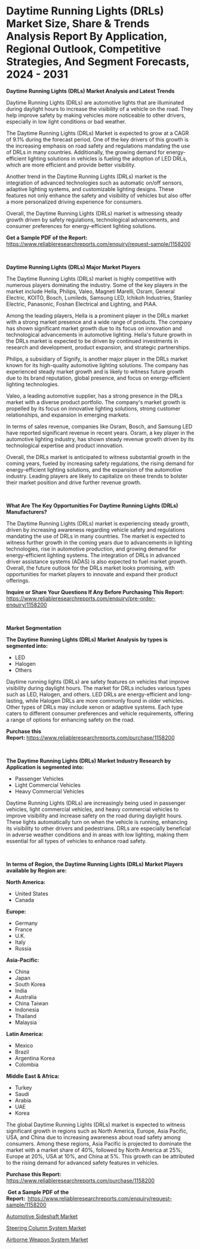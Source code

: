 <p><h1>Daytime Running Lights (DRLs) Market Size, Share & Trends Analysis Report By Application, Regional Outlook, Competitive Strategies, And Segment Forecasts, 2024 - 2031</h1></p><p><strong>Daytime Running Lights (DRLs) Market Analysis and Latest Trends</strong></p>
<p><p>Daytime Running Lights (DRLs) are automotive lights that are illuminated during daylight hours to increase the visibility of a vehicle on the road. They help improve safety by making vehicles more noticeable to other drivers, especially in low light conditions or bad weather.</p><p>The Daytime Running Lights (DRLs) Market is expected to grow at a CAGR of 9.1% during the forecast period. One of the key drivers of this growth is the increasing emphasis on road safety and regulations mandating the use of DRLs in many countries. Additionally, the growing demand for energy-efficient lighting solutions in vehicles is fueling the adoption of LED DRLs, which are more efficient and provide better visibility.</p><p>Another trend in the Daytime Running Lights (DRLs) market is the integration of advanced technologies such as automatic on/off sensors, adaptive lighting systems, and customizable lighting designs. These features not only enhance the safety and visibility of vehicles but also offer a more personalized driving experience for consumers.</p><p>Overall, the Daytime Running Lights (DRLs) market is witnessing steady growth driven by safety regulations, technological advancements, and consumer preferences for energy-efficient lighting solutions.</p></p>
<p><strong>Get a Sample PDF of the Report:&nbsp;</strong> <a href="https://www.reliableresearchreports.com/enquiry/request-sample/1158200">https://www.reliableresearchreports.com/enquiry/request-sample/1158200</a></p>
<p>&nbsp;</p>
<p><strong>Daytime Running Lights (DRLs) Major Market Players</strong></p>
<p><p>The Daytime Running Lights (DRLs) market is highly competitive with numerous players dominating the industry. Some of the key players in the market include Hella, Philips, Valeo, Magneti Marelli, Osram, General Electric, KOITO, Bosch, Lumileds, Samsung LED, Ichikoh Industries, Stanley Electric, Panasonic, Foshan Electrical and Lighting, and PIAA.</p><p>Among the leading players, Hella is a prominent player in the DRLs market with a strong market presence and a wide range of products. The company has shown significant market growth due to its focus on innovation and technological advancements in automotive lighting. Hella's future growth in the DRLs market is expected to be driven by continued investments in research and development, product expansion, and strategic partnerships.</p><p>Philips, a subsidiary of Signify, is another major player in the DRLs market known for its high-quality automotive lighting solutions. The company has experienced steady market growth and is likely to witness future growth due to its brand reputation, global presence, and focus on energy-efficient lighting technologies.</p><p>Valeo, a leading automotive supplier, has a strong presence in the DRLs market with a diverse product portfolio. The company's market growth is propelled by its focus on innovative lighting solutions, strong customer relationships, and expansion in emerging markets.</p><p>In terms of sales revenue, companies like Osram, Bosch, and Samsung LED have reported significant revenue in recent years. Osram, a key player in the automotive lighting industry, has shown steady revenue growth driven by its technological expertise and product innovation.</p><p>Overall, the DRLs market is anticipated to witness substantial growth in the coming years, fueled by increasing safety regulations, the rising demand for energy-efficient lighting solutions, and the expansion of the automotive industry. Leading players are likely to capitalize on these trends to bolster their market position and drive further revenue growth.</p></p>
<p>&nbsp;</p>
<p><strong>What Are The Key Opportunities For Daytime Running Lights (DRLs) Manufacturers?</strong></p>
<p><p>The Daytime Running Lights (DRLs) market is experiencing steady growth, driven by increasing awareness regarding vehicle safety and regulations mandating the use of DRLs in many countries. The market is expected to witness further growth in the coming years due to advancements in lighting technologies, rise in automotive production, and growing demand for energy-efficient lighting systems. The integration of DRLs in advanced driver assistance systems (ADAS) is also expected to fuel market growth. Overall, the future outlook for the DRLs market looks promising, with opportunities for market players to innovate and expand their product offerings.</p></p>
<p><strong>Inquire or Share Your Questions If Any Before Purchasing This Report:</strong> <a href="https://www.reliableresearchreports.com/enquiry/pre-order-enquiry/1158200">https://www.reliableresearchreports.com/enquiry/pre-order-enquiry/1158200</a></p>
<p>&nbsp;</p>
<p><strong>Market Segmentation</strong></p>
<p><strong>The Daytime Running Lights (DRLs) Market Analysis by types is segmented into:</strong></p>
<p><ul><li>LED</li><li>Halogen</li><li>Others</li></ul></p>
<p><p>Daytime running lights (DRLs) are safety features on vehicles that improve visibility during daylight hours. The market for DRLs includes various types such as LED, Halogen, and others. LED DRLs are energy-efficient and long-lasting, while Halogen DRLs are more commonly found in older vehicles. Other types of DRLs may include xenon or adaptive systems. Each type caters to different consumer preferences and vehicle requirements, offering a range of options for enhancing safety on the road.</p></p>
<p><strong>Purchase this Report:&nbsp;</strong><a href="https://www.reliableresearchreports.com/purchase/1158200">https://www.reliableresearchreports.com/purchase/1158200</a></p>
<p>&nbsp;</p>
<p><strong>The Daytime Running Lights (DRLs) Market Industry Research by Application is segmented into:</strong></p>
<p><ul><li>Passenger Vehicles</li><li>Light Commercial Vehicles</li><li>Heavy Commercial Vehicles</li></ul></p>
<p><p>Daytime Running Lights (DRLs) are increasingly being used in passenger vehicles, light commercial vehicles, and heavy commercial vehicles to improve visibility and increase safety on the road during daylight hours. These lights automatically turn on when the vehicle is running, enhancing its visibility to other drivers and pedestrians. DRLs are especially beneficial in adverse weather conditions and in areas with low lighting, making them essential for all types of vehicles to enhance road safety.</p></p>
<p>&nbsp;</p>
<p><strong>In terms of Region, the Daytime Running Lights (DRLs) Market Players available by Region are:</strong></p>
<p>
    <p> <strong> North America: </strong>
        <ul>
            <li>United States</li>
            <li>Canada</li>
        </ul>
        </p> 
    <p> <strong> Europe: </strong>
        <ul>
            <li>Germany</li>
            <li>France</li>
            <li>U.K.</li>
            <li>Italy</li>
            <li>Russia</li>
        </ul>
        </p> 
    <p> <strong> Asia-Pacific: </strong>
        <ul>
            <li>China</li>
            <li>Japan</li>
            <li>South Korea</li>
            <li>India</li>
            <li>Australia</li>
            <li>China Taiwan</li>
            <li>Indonesia</li>
            <li>Thailand</li>
            <li>Malaysia</li>
        </ul>
        </p> 
    <p> <strong> Latin America: </strong>
        <ul>
            <li>Mexico</li>
            <li>Brazil</li>
            <li>Argentina Korea</li>
            <li>Colombia</li>
        </ul>
        </p> 
    <p> <strong> Middle East & Africa: </strong>
        <ul>
            <li>Turkey</li>
            <li>Saudi</li>
            <li>Arabia</li>
            <li>UAE</li>
            <li>Korea</li>
        </ul>
    </p>
    </p>
<p><p>The global Daytime Running Lights (DRLs) market is expected to witness significant growth in regions such as North America, Europe, Asia Pacific, USA, and China due to increasing awareness about road safety among consumers. Among these regions, Asia Pacific is projected to dominate the market with a market share of 40%, followed by North America at 25%, Europe at 20%, USA at 10%, and China at 5%. This growth can be attributed to the rising demand for advanced safety features in vehicles.</p></p>
<p><strong>Purchase this Report: </strong><a href="https://www.reliableresearchreports.com/purchase/1158200">https://www.reliableresearchreports.com/purchase/1158200</a></p>
<p>&nbsp;<strong>Get a Sample PDF of the Report:&nbsp;&nbsp;</strong><a href="https://www.reliableresearchreports.com/enquiry/request-sample/1158200">https://www.reliableresearchreports.com/enquiry/request-sample/1158200</a></p>
<p><strong></strong></p>
<p><p><a href="https://github.com/arionmp/Market-Research-Report-List-2/blob/main/automotive-sideshaft-market.md">Automotive Sideshaft Market</a></p><p><a href="https://github.com/markusgodoy/Market-Research-Report-List-2/blob/main/steering-column-system-market.md">Steering Column System Market</a></p><p><a href="https://github.com/pgtimber/Market-Research-Report-List-1/blob/main/airborne-weapon-system-market.md">Airborne Weapon System Market</a></p></p>